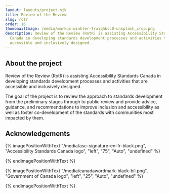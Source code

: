 ```yaml
---
layout: layouts/project.njk
title: Review of the Review
slug: rotr
order: 16
thumbnailImage: /media/markus-winkler-fraiqhkcc0-unsplash_crop.png
description: Review of the Review (RotR) is assisting Accessibility Standards
  Canada in developing standards development processes and activities that are
  accessible and inclusively designed.
---
```

## About the project

Review of the Review (RotR) is assisting Accessibility Standards Canada in developing standards development processes and activities that are accessible and inclusively designed. 

The goal of the project is to review the approach to standards development from the preliminary stages through to public review and provide advice, guidance, and recommendations to improve inclusion and accessibility as well as foster co-development of the standards with communities most impacted by them. 

## Acknowledgements

{% imagePositionWithText "/media/asc-signature-en-fr-black.png", "Accessibility Standards Canada logo", "left", "75", "Auto", "undefined" %}

{% endimagePositionWithText %}

{% imagePositionWithText "/media/canadawordmark-black-bil.png", "Government of Canada logo", "left", "25", "Auto", "undefined" %}

{% endimagePositionWithText %}